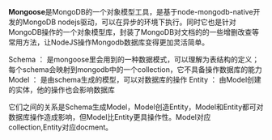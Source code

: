 **Mongoose**是MongoDB的一个对象模型工具，是基于node-mongodb-native开发的MongoDB nodejs驱动，可以在异步的环境下执行。同时它也是针对MongoDB操作的一个对象模型库，封装了MongoDB对文档的的一些增删改查等常用方法，让NodeJS操作Mongodb数据库变得更加灵活简单。

Schema ： 是mongoose里会用到的一种数据模式，可以理解为表结构的定义；每个schema会映射到mongodb中的一个collection，它不具备操作数据库的能力 
Model ： 是由schema生成的模型，可以对数据库的操作 
Entity ： 由Model创建的实体，他的操作也会影响数据库

它们之间的关系是Schema生成Model，Model创造Entity，Model和Entity都可对数据库操作造成影响，但Model比Entity更具操作性。Model对应collection,Entity对应docment。